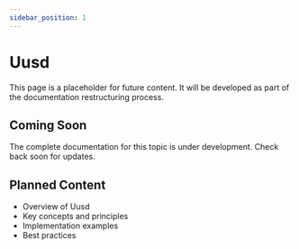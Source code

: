 ```yaml
---
sidebar_position: 1
---
```


# Uusd

This page is a placeholder for future content. It will be developed as part of the documentation restructuring process.

## Coming Soon

The complete documentation for this topic is under development. Check back soon for updates.

## Planned Content

- Overview of Uusd
- Key concepts and principles
- Implementation examples
- Best practices

